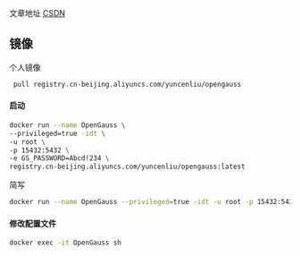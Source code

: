文章地址 [CSDN](https://blog.csdn.net/kft1314/article/details/138566485) 



## 镜像

个人镜像

```sh
 pull registry.cn-beijing.aliyuncs.com/yuncenliu/opengauss
```



#### 启动

```sh
docker run --name OpenGauss \
--privileged=true -idt \
-u root \
-p 15432:5432 \
-e GS_PASSWORD=Abcd!234 \
registry.cn-beijing.aliyuncs.com/yuncenliu/opengauss:latest
```



简写

```sh
docker run --name OpenGauss --privileged=true -idt -u root -p 15432:5432 -e GS_PASSWORD=Abcd!234 registry.cn-beijing.aliyuncs.com/yuncenliu/opengauss:latest
```



#### 修改配置文件

```sh
docker exec -it OpenGauss sh
```

